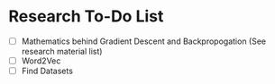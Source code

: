 # Research To-Do List
- [ ] Mathematics behind Gradient Descent and Backpropogation (See research material list)
- [ ] Word2Vec
- [ ] Find Datasets
